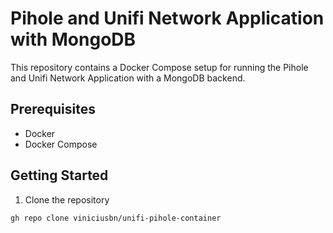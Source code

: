 # Pihole and Unifi Network Application with MongoDB

This repository contains a Docker Compose setup for running the Pihole and Unifi Network Application with a MongoDB backend.

## Prerequisites
- Docker
- Docker Compose

## Getting Started

1. Clone the repository
```
gh repo clone viniciusbn/unifi-pihole-container
```